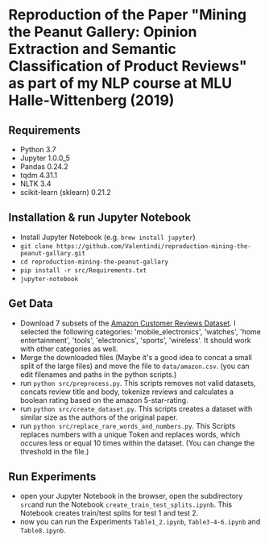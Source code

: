 # Reproduction of the Paper "Mining the Peanut Gallery: Opinion Extraction and Semantic Classification of Product Reviews" as part of my NLP course at MLU Halle-Wittenberg (2019)

## Requirements
- Python 3.7
- Jupyter 1.0.0_5
- Pandas 0.24.2
- tqdm 4.31.1
- NLTK 3.4
- scikit-learn (sklearn) 0.21.2


## Installation & run Jupyter Notebook

- Install Jupyter Notebook (e.g. `brew install jupyter`)
- `git clone https://github.com/Valentindi/reproduction-mining-the-peanut-gallary.git`
- `cd reproduction-mining-the-peanut-gallary`
- `pip install -r src/Requirements.txt`
- `jupyter-notebook`

## Get Data
- Download 7 subsets of the [Amazon Customer Reviews Dataset](https://s3.amazonaws.com/amazon-reviews-pds/readme.html). I selected the following categories: 'mobile_electronics', 'watches', 'home entertainment', 'tools', 'electronics', 'sports', 'wireless'. It should work with other categories as well.
- Merge the downloaded files (Maybe it's a good idea to concat a small split of the large files) and move the file to `data/amazon.csv`. (you can edit filenames and paths in the python scripts.)
- run `python src/preprocess.py`. This scripts removes not valid datasets, concats review title and body, tokenize reviews and calculates a boolean rating based on the amazon 5-star-rating.
- run `python src/create_dataset.py`. This scripts creates a dataset with similar size as the authors of the original paper.
- run `python src/replace_rare_words_and_numbers.py`. This Scripts replaces numbers with a unique Token and replaces words, which occures less or equal 10 times within the dataset. (You can change the threshold in the file.)


## Run Experiments
- open your Jupyter Notebook in the browser, open the subdirectory `src`and run the Notebook `create_train_test_splits.ipynb`. This Notebook creates train/test splits for test 1 and test 2.
- now you can run the Experiments `Table1_2.ipynb`, `Table3-4-6.ipynb` and `Table8.ipynb`.

